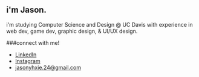 ## i'm Jason.

<!--
**ocrzjx24/ocrzjx24** is a ✨ _special_ ✨ repository because its `README.md` (this file) appears on your GitHub profile.

Here are some ideas to get you started:

- 🔭 I’m currently working on ...
- 🌱 I’m currently learning ...
- 👯 I’m looking to collaborate on ...
- 🤔 I’m looking for help with ...
- 💬 Ask me about ...
- 📫 How to reach me: ...
- 😄 Pronouns: ...
- ⚡ Fun fact: ...
-->

i'm studying Computer Science and Design @ UC Davis with experience in web dev, game dev, graphic design, & UI/UX design.

###connect with me!

- [LinkedIn](https://www.linkedin.com/in/jason-yuanhao-xie/)
- [Instagram](https://www.instagram.com/ocrz.jx24/)
- jasonyhxie.24@gmail.com
